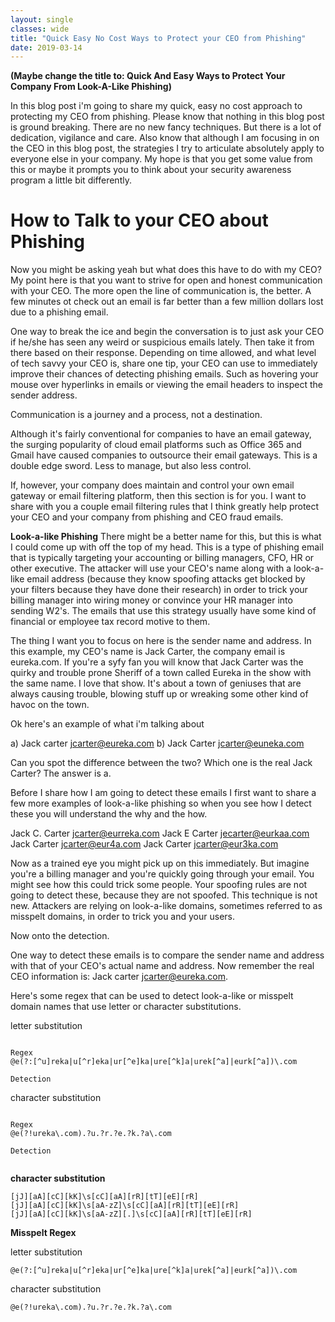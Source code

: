 ```yaml
---
layout: single
classes: wide
title: "Quick Easy No Cost Ways to Protect your CEO from Phishing"
date: 2019-03-14
---
```

**(Maybe change the title to: Quick And Easy Ways to Protect Your Company From Look-A-Like Phishing)**

In this blog post i'm going to share my quick, easy no cost approach to protecting my CEO from phishing. Please know that nothing in this blog post is ground breaking. There are no new fancy techniques. But there is a lot of dedication, vigilance and care. Also know that although I am focusing in on the CEO in this blog post, the strategies I try to articulate absolutely apply to everyone else in your company. My hope is that you get some value from this or maybe it prompts you to think about your security awareness program a little bit differently.

# How to Talk to your CEO about Phishing

Now you might be asking yeah but what does this have to do with my CEO? My point here is that you want to strive for open and honest communication with your CEO. The more open the line of communication is, the better. A few minutes ot check out an email is far better than a few million dollars lost due to a phishing email. 

One way to break the ice and begin the conversation is to just ask your CEO if he/she has seen any weird or suspicious emails lately. Then take it from there based on their response. Depending on time allowed, and what level of tech savvy your CEO is, share one tip, your CEO can use to immediately improve their chances of detecting phishing emails. Such as hovering your mouse over hyperlinks in emails or viewing the email headers to inspect the sender address.

Communication is a journey and a process, not a destination.

Although it's fairly conventional for companies to have an email gateway, the surging popularity of cloud email platforms such as Office 365 and Gmail have caused companies to outsource their email gateways. This is a double edge sword. Less to manage, but also less control.

If, however, your company does maintain and control your own email gateway or email filtering platform, then this section is for you. I want to share with you a couple email filtering rules that I think greatly help protect your CEO and your company from phishing and CEO fraud emails.
    
**Look-a-like Phishing**
There might be a better name for this, but this is what I could come up with off the top of my head. This is a type of phishing email that is typically targeting your accounting or billing managers, CFO, HR or other executive. The attacker will use your CEO's name along with a look-a-like email address (because they know spoofing attacks get blocked by your filters because they have done their research) in order to trick your billing manager into wiring money or convince your HR manager into sending W2's. The emails that use this strategy usually have some kind of financial or employee tax record motive to them.

The thing I want you to focus on here is the sender name and address. In this example, my CEO's name is Jack Carter, the company email is eureka.com. If you're a syfy fan you will know that Jack Carter was the quirky and trouble prone Sheriff of a town called Eureka in the show with the same name. I love that show. It's about a town of geniuses that are always causing trouble, blowing stuff up or wreaking some other kind of havoc on the town. 

Ok here's an example of what i'm talking about

a) Jack carter <jcarter@eureka.com>
b) Jack Carter <jcarter@euneka.com>

Can you spot the difference between the two? Which one is the real Jack Carter? The answer is a.

Before I share how I am going to detect these emails I first want to share a few more examples of look-a-like phishing so when you see how I detect these you will understand the why and the how.

Jack C. Carter <jcarter@eurreka.com>
Jack E Carter <jecarter@eurkaa.com>
Jack Carter <jcarter@eur4a.com>
Jack Carter <jcarter@eur3ka.com>

Now as a trained eye you might pick up on this immediately. But imagine you're a billing manager and you're quickly going through your email. You might see how this could trick some people. Your spoofing rules are not going to detect these, because they are not spoofed. This technique is not new. Attackers are relying on look-a-like domains, sometimes referred to as misspelt domains, in order to trick you and your users.

Now onto the detection.

One way to detect these emails is to compare the sender name and address with that of your CEO's actual name and address. Now remember the real CEO information is:  Jack carter <jcarter@eureka.com>.

Here's some regex that can be used to detect look-a-like or misspelt domain names that use letter or character substitutions.

letter substitution
``` Regex

Regex
@e(?:[^u]reka|u[^r]eka|ur[^e]ka|ure[^k]a|urek[^a]|eurk[^a])\.com

Detection

```

character substitution
``` Regex

Regex
@e(?!ureka\.com).?u.?r.?e.?k.?a\.com

Detection


```

**character substitution**
``` Regex
[jJ][aA][cC][kK]\s[cC][aA][rR][tT][eE][rR]
[jJ][aA][cC][kK]\s[aA-zZ]\s[cC][aA][rR][tT][eE][rR]
[jJ][aA][cC][kK]\s[aA-zZ][.]\s[cC][aA][rR][tT][eE][rR]
```

**Misspelt Regex**

letter substitution
``` Regex 
@e(?:[^u]reka|u[^r]eka|ur[^e]ka|ure[^k]a|urek[^a]|eurk[^a])\.com
```

character substitution
``` Regex
@e(?!ureka\.com).?u.?r.?e.?k.?a\.com
```